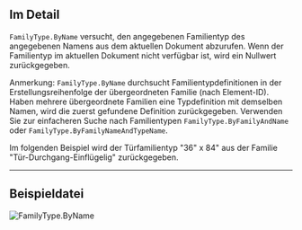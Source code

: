 ## Im Detail
`FamilyType.ByName` versucht, den angegebenen Familientyp des angegebenen Namens aus dem aktuellen Dokument abzurufen. Wenn der Familientyp im aktuellen Dokument nicht verfügbar ist, wird ein Nullwert zurückgegeben.

Anmerkung: `FamilyType.ByName` durchsucht Familientypdefinitionen in der Erstellungsreihenfolge der übergeordneten Familie (nach Element-ID). Haben mehrere übergeordnete Familien eine Typdefinition mit demselben Namen, wird die zuerst gefundene Definition zurückgegeben. Verwenden Sie zur einfacheren Suche nach Familientypen `FamilyType.ByFamilyAndName` oder `FamilyType.ByFamilyNameAndTypeName`.

Im folgenden Beispiel wird der Türfamilientyp "36" x 84" aus der Familie "Tür-Durchgang-Einflügelig" zurückgegeben.
___
## Beispieldatei

![FamilyType.ByName](./Revit.Elements.FamilyType.ByName_img.jpg)
